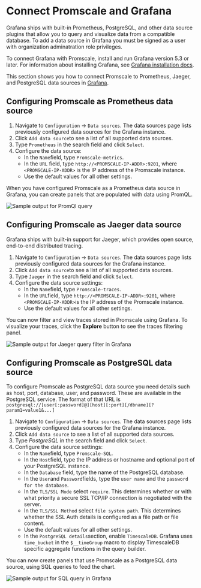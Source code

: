 # Connect Promscale and Grafana
Grafana ships with built-in Prometheus, PostgreSQL, and other data source
plugins that allow you to query and visualize data from a compatible database.
To add a data source in Grafana you must be signed as a user with organization 
adminatration role privileges.

To connect Grafana with Promscale, install and run Grafana version 5.3 or later.
For information about installing Grafana, see [Grafana installation
docs][grafana-install].

This section shows you how to connect Promscale to Prometheus, Jaeger, and
PostgreSQL data sources in [Grafana][grafana-homepage].

<procedure>

## Configuring Promscale as Prometheus data source

1.  Navigate to `Configuration` → `Data sources`. The data sources page lists
    previously configured data sources for the Grafana instance.
1.  Click `Add data source`to see a list of all supported data sources.
1.  Type `Prometheus` in the search field and click `Select`.
1.  Configure the data source:
    *   In the `Name`field, type `Promscale-metrics`.
    *   In the `URL` field, type `http://<PROMSCALE-IP-ADDR>:9201`, where
        `<PROMSCALE-IP-ADDR>` is the IP address of the Promscale instance.
    *   Use the default values for all other settings.

</procedure>

When you have configured Promscale as a Prometheus data source in Grafana, you
can create panels that are populated with data using PromQL.

<img class="main-content__illustration"
src="https://s3.amazonaws.com/assets.timescale.com/images/misc/getting-started-with-promscale-grafana-dashboard.png"
alt="Sample output for PromQl query"/>

<procedure>

## Configuring Promscale as Jaeger data source

Grafana ships with built-in support for Jaeger, which provides open source,
end-to-end distributed tracing.

1.  Navigate to `Configuration` → `Data sources`. The data sources page lists
    previously configured data sources for the Grafana instance.
1.  Click `Add data source`to see a list of all supported data sources.
1.  Type `Jaeger` in the search field and click `Select`.
1.  Configure the data source settings:
    *   In the `Name`field, type `Promscale-traces`.
    *   In the `URL`field, type `http://<PROMSCALE-IP-ADDR>:9201`, where
        `<PROMSCALE-IP-ADDR>`is the IP address of the Promscale instance.
    *   Use the default values for all other settings.

</procedure>

You can now filter and view traces stored in Promscale using Grafana. To
visualize your traces, click the **Explore** button to see the traces filtering
panel.

<img class="main-content__illustration"
src="https://s3.amazonaws.com/assets.timescale.com/images/misc/grafana-jaeger-query-results.png"
alt="Sample output for Jaeger query filter in Grafana"/>

<procedure>

## Configuring Promscale as PostgreSQL data source

To configure Promscale as PostgreSQL data source you need details such as host,
port, database, user, and password. These are available in the PostgreSQL service. The format of that URL is `postgresql://[user[:password]@][host][:port][/dbname][?param1=value1&...]`

1.  Navigate to `Configuration` → `Data sources`. The data sources page lists
    previously configured data sources for the Grafana instance.
1.  Click `Add data source` to see a list of all supported data sources.
1.  Type *PostgreSQL* in the search field and click `Select`. 
1.  Configure the data source settings:
    *   In the `Name`field, type `Promscale-SQL`.
    *   In the `Host`field, type the IP address or hostname and optional port of
        your PostgreSQL instance. 
    *   In the `Database` field, type the name of the PostgreSQL database.
    *   In the `User`and `Password`fields, type the `user name` and the
        `password for the database`.
    *   In the `TLS/SSL Mode` select `require`. This determines whether or with
        what priority a secure SSL TCP/IP connection is negotiated with the
        server.
    *   In the `TLS/SSL Method` select `file system path`. This determines
        whether the SSL Auth details is configured as a file path or file
        content.
    *   Use the default values for all other settings.
    *   In the `PostgreSQL details`section, enable `TimescaleDB`. Grafana uses
        `time_bucket` in the `$__timeGroup` macro to display TimescaleDB
        specific aggregate functions in the query builder.

</procedure>

You can now create panels that use Promscale as a PostgreSQL data source, using
SQL queries to feed the chart.

<img class="main-content__illustration"
src="https://s3.amazonaws.com/assets.timescale.com/images/misc/grafana-sql-query-results.png"
alt="Sample output for SQL query in Grafana"/>

[grafana-homepage]: https://grafana.com/
[grafana-docker]:
    https://grafana.com/docs/grafana/latest/installation/docker/#install-official-and-community-grafana-plugins
[grafana-install]: https://grafana.com/docs/grafana/latest/installation/